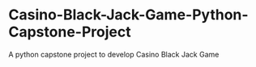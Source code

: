# Casino-Black-Jack-Game-Python-Capstone-Project
A python capstone project to develop Casino Black Jack Game
